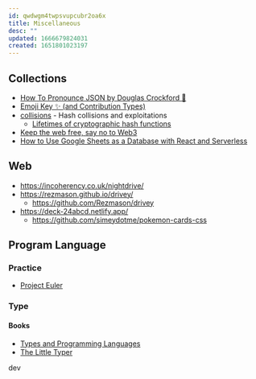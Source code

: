 ```yaml
---
id: qwdwgm4twpsvupcubr2oa6x
title: Miscellaneous
desc: ""
updated: 1666679824031
created: 1651801023197
---
```


## Collections

- [How To Pronounce JSON by Douglas Crockford 💅](https://www.youtube.com/watch?v=uR-f4b0G9lo)
- [Emoji Key ✨ (and Contribution Types)](https://allcontributors.org/docs/en/emoji-key)
- [collisions](https://github.com/corkami/collisions) - Hash collisions and exploitations
  - [Lifetimes of cryptographic hash functions](https://valerieaurora.org/hash.html)
- [Keep the web free, say no to Web3](https://yesterweb.org/no-to-web3/)
- [How to Use Google Sheets as a Database with React and Serverless](https://thenewstack.io/how-to-use-google-sheets-as-a-database-with-react-and-ssr/)

## Web

- https://incoherency.co.uk/nightdrive/
- https://rezmason.github.io/drivey/
  - https://github.com/Rezmason/drivey
- https://deck-24abcd.netlify.app/
  - https://github.com/simeydotme/pokemon-cards-css

## Program Language

### Practice

- [Project Euler](https://projecteuler.net/)

### Type

#### Books

- [Types and Programming Languages](https://www.cis.upenn.edu/~bcpierce/tapl/)
- [The Little Typer](https://thelittletyper.com/)

dev
